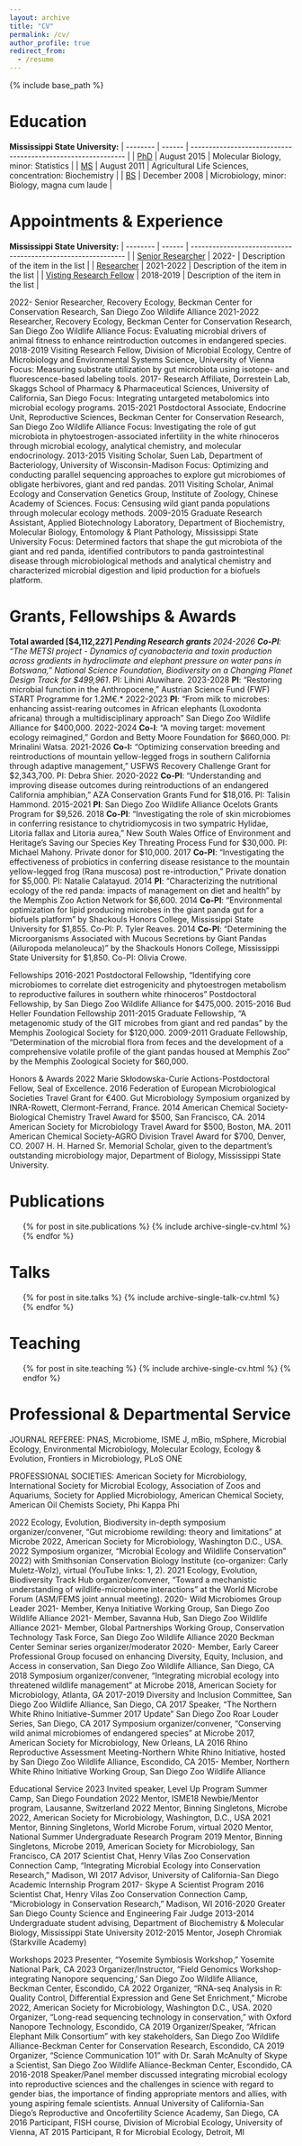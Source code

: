 ```yaml
---
layout: archive
title: "CV"
permalink: /cv/
author_profile: true
redirect_from:
  - /resume
---
```


{% include base_path %}

Education
======
<b>Mississippi State University:</b>
| --------         | ------ | ------------------------------------------------------------ |
| [PhD](#)    | August 2015   | Molecular Biology, minor: Statistics  |
| [MS](#)    | August 2011   | Agricultural Life Sciences, concentration: Biochemistry  |
| [BS](#)     | December 2008   | Microbiology, minor: Biology, magna cum laude |

Appointments & Experience
======

<b>Mississippi State University:</b>
| --------         | ------ | ------------------------------------------------------------ |
| [Senior Researcher](#)    | 2022-   | Description of the item in the list                          |
| [Researcher](#)    | 2021-2022   | Description of the item in the list                          |
| [Visting Research Fellow](#)     | 2018-2019   | Description of the item in the list                          |


2022-	   	Senior Researcher, Recovery Ecology, Beckman Center for Conservation Research, San Diego Zoo Wildlife Alliance
2021-2022	Researcher, Recovery Ecology, Beckman Center for Conservation Research, San Diego Zoo Wildlife Alliance
			Focus: Evaluating microbial drivers of animal fitness to enhance reintroduction outcomes in endangered species.
2018-2019	Visiting Research Fellow, Division of Microbial Ecology, Centre of Microbiology and Environmental Systems Science, University of Vienna
			Focus: Measuring substrate utilization by gut microbiota using isotope- and fluorescence-based labeling tools.
2017-		Research Affiliate, Dorrestein Lab, Skaggs School of Pharmacy & Pharmaceutical Sciences, University of California, San Diego
			Focus: Integrating untargeted metabolomics into microbial ecology programs.
2015-2021 	Postdoctoral Associate, Endocrine Unit, Reproductive Sciences, Beckman Center for Conservation Research, San Diego Zoo Wildlife Alliance 
			Focus: Investigating the role of gut microbiota in phytoestrogen-associated infertility in the white rhinoceros through microbial ecology, analytical chemistry, and molecular 			endocrinology.
2013-2015	Visiting Scholar, Suen Lab, Department of Bacteriology, University of Wisconsin-Madison
			Focus: Optimizing and conducting parallel sequencing approaches to explore gut microbiomes of obligate herbivores, giant and red pandas.
2011	Visiting Scholar, Animal Ecology and Conservation Genetics Group, Institute of Zoology, Chinese Academy of Sciences.
			Focus: Censusing wild giant panda populations through molecular ecology methods.
2009-2015	Graduate Research Assistant, Applied Biotechnology Laboratory, Department of Biochemistry, Molecular Biology, Entomology & Plant Pathology, Mississippi State 					University 
			Focus: Determined factors that shape the gut microbiota of the giant and red panda, identified contributors to panda gastrointestinal disease through microbiological 				methods and analytical chemistry and characterized microbial digestion and lipid production for a biofuels platform.

Grants, Fellowships & Awards
======
<b>Total awarded [$4,112,227]      *Pending </b>
<b>Research grants </b>
2024-2026	<b>Co-PI</b>: “The METSI project - Dynamics of cyanobacteria and toxin production across gradients in hydroclimate and elephant pressure on water pans in Botswana,” 			National Science Foundation, Biodiversity on a Changing Planet Design Track for $499,961*. PI: Lihini Aluwihare.
2023-2028	<b>PI</b>: “Restoring microbial function in the Anthropocene,” Austrian Science Fund (FWF) START Programme for 1.2M€.*
2022-2023	<b>PI</b>: “From milk to microbes: enhancing assist-rearing outcomes in African elephants (Loxodonta africana) through a multidisciplinary approach” San Diego Zoo Wildlife 		Alliance for $400,000.
2022-2024 	<b>Co-I</b>: “A moving target: movement ecology reimagined,” Gordon and Betty Moore Foundation for $660,000. PI: Mrinalini Watsa.
2021-2026	<b>Co-I:</b> “Optimizing conservation breeding and reintroductions of mountain yellow-legged frogs in southern California through adaptive management,” USFWS 				Recovery Challenge Grant for $2,343,700. PI: Debra Shier.
2020-2022	<b>Co-PI</b>: “Understanding and improving disease outcomes during reintroductions of an endangered California amphibian,” AZA Conservation Grants Fund for 				$18,016. PI: Talisin Hammond.
2015-2021	<b>PI</b>: San Diego Zoo Wildlife Alliance Ocelots Grants Program for $9,526.
2018			<b>Co-PI</b>: “Investigating the role of skin microbiomes in conferring resistance to chytridiomycosis in two sympatric Hylidae, Litoria fallax and Litoria aurea,” New South 			Wales Office of Environment and Heritage’s Saving our Species Key Threating Process Fund for $30,000. PI: Michael Mahony. Private donor for $10,000.
2017			<b>Co-PI</b>: “Investigating the effectiveness of probiotics in conferring disease resistance to the mountain yellow-legged frog (Rana muscosa) post re-introduction,” 				Private donation for $5,000. PI: Natalie Calatayud. 
2014			<b>PI</b>: “Characterizing the nutritional ecology of the red panda: impacts of management on diet and health” by the Memphis Zoo Action Network for $6,600.
2014			<b>Co-PI</b>: “Environmental optimization for lipid producing microbes in the giant panda gut for a biofuels platform” by Shackouls Honors College, Mississippi State 				University for $1,855. Co-PI</b>: P. Tyler Reaves.
2014			<b>Co-PI</b>: “Determining the Microorganisms Associated with Mucous Secretions by Giant Pandas (Ailuropoda melanoleuca)” by the Shackouls Honors College, 				Mississippi State University for $1,850. Co-PI: Olivia Crowe.

Fellowships
2016-2021	Postdoctoral Fellowship, “Identifying core microbiomes to correlate diet estrogenicity and phytoestrogen metabolism to reproductive failures in southern white rhinoceros” 			Postdoctoral Fellowship, by San Diego Zoo Wildlife Alliance for $475,000. 
2015-2016	Bud Heller Foundation Fellowship
2011-2015	Graduate Fellowship, “A metagenomic study of the GIT microbes from giant and red pandas” by the Memphis Zoological Society for $120,000.
2009-2011	Graduate Fellowship, “Determination of the microbial flora from feces and the development of a comprehensive volatile profile of the giant pandas housed at Memphis 				Zoo” by the Memphis Zoological Society for $60,000. 

Honors & Awards
2022			Marie Skłodowska-Curie Actions-Postdoctoral Fellow, Seal of Excellence.
2016			Federation of European Microbiological Societies Travel Grant for €400. Gut Microbiology Symposium organized by INRA-Rowett, Clermont-Ferrand, France.
2014			American Chemical Society-Biological Chemistry Travel Award for $500, San Francisco, CA.
2014			American Society for Microbiology Travel Award for $500, Boston, MA.
2011			American Chemical Society-AGRO Division Travel Award for $700, Denver, CO.
2007			H. H. Harned Sr. Memorial Scholar, given to the department’s outstanding microbiology major, Department of Biology, Mississippi State University. 


Publications
======
  <ul>{% for post in site.publications %}
    {% include archive-single-cv.html %}
  {% endfor %}</ul>
  
Talks
======
  <ul>{% for post in site.talks %}
    {% include archive-single-talk-cv.html %}
  {% endfor %}</ul>
  
Teaching
======
  <ul>{% for post in site.teaching %}
    {% include archive-single-cv.html %}
  {% endfor %}</ul>
  
Professional & Departmental Service
======
JOURNAL REFEREE: PNAS, Microbiome, ISME J, mBio, mSphere, Microbial Ecology, Environmental Microbiology, Molecular Ecology, Ecology & Evolution, Frontiers in Microbiology, PLoS ONE

PROFESSIONAL SOCIETIES: American Society for Microbiology, International Society for Microbial Ecology, Association of Zoos and Aquariums, Society for Applied Microbiology, American Chemical Society, American Oil Chemists Society, Phi Kappa Phi

2022			Ecology, Evolution, Biodiversity in-depth symposium organizer/convener, “Gut microbiome rewilding: theory and limitations” at Microbe 2022, American Society for 					Microbiology, Washington D.C., USA.
2022			Symposium organizer, “Microbial Ecology and Wildlife Conservation” 2022) with Smithsonian Conservation Biology Institute (co-organizer: Carly Muletz-Wolz), virtual 				(YouTube links: 1, 2).
2021			Ecology, Evolution, Biodiversity Track Hub organizer/convener, “Toward a mechanistic understanding of wildlife-microbiome interactions” at the World Microbe Forum 				(ASM/FEMS joint annual meeting).
2020-		Wild Microbiomes Group Leader
2021-		Member, Kenya Initiative Working Group, San Diego Zoo Wildlife Alliance
2021-		Member, Savanna Hub, San Diego Zoo Wildlife Alliance
2021-		Member, Global Partnerships Working Group, Conservation Technology Task Force, San Diego Zoo Wildlife Alliance
2020			Beckman Center Seminar series organizer/moderator
2020-		Member, Early Career Professional Group focused on enhancing Diversity, Equity, Inclusion, and Access in conservation, San Diego Zoo Wildlife Alliance, San Diego, CA
2018			Symposium organizer/convener, “Integrating microbial ecology into threatened wildlife management” at Microbe 2018, American Society for Microbiology, Atlanta, GA
2017-2019	Diversity and Inclusion Committee, San Diego Zoo Wildlife Alliance, San Diego, CA
2017			Speaker, “The Northern White Rhino Initiative-Summer 2017 Update” San Diego Zoo Roar Louder Series, San Diego, CA
2017			Symposium organizer/convener, “Conserving wild animal microbiomes of endangered species” at Microbe 2017, American Society for Microbiology, New Orleans, LA
2016			Rhino Reproductive Assessment Meeting-Northern White Rhino Initiative, hosted by San Diego Zoo Wildlife Alliance, Escondido, CA
2015-		Member, Northern White Rhino Initiative Working Group, San Diego Zoo Wildlife Alliance

Educational Service
2023			Invited speaker, Level Up Program Summer Camp, San Diego Foundation
2022			Mentor, ISME18 Newbie/Mentor program, Lausanne, Switzerland
2022			Mentor, Binning Singletons, Microbe 2022, American Society for Microbiology, Washington, D.C., USA
2021			Mentor, Binning Singletons, World Microbe Forum, virtual
2020			Mentor, National Summer Undergraduate Research Program
2019			Mentor, Binning Singletons, Microbe 2019, American Society for Microbiology, San Francisco, CA
2017			Scientist Chat, Henry Vilas Zoo Conservation Connection Camp, “Integrating Microbial Ecology into Conservation Research,” Madison, WI
2017			Advisor, University of California-San Diego Academic Internship Program
2017-		Skype A Scientist Program
2016			Scientist Chat, Henry Vilas Zoo Conservation Connection Camp, “Microbiology in Conservation Research,” Madison, WI
2016-2020	Greater San Diego County Science and Engineering Fair Judge
2013-2014	Undergraduate student advising, Department of Biochemistry & Molecular Biology, Mississippi State University
2012-2015	Mentor, Joseph Chromiak (Starkville Academy)

Workshops
2023			Presenter, “Yosemite Symbiosis Workshop,” Yosemite National Park, CA
2023			Organizer/Instructor, “Field Genomics Workshop-integrating Nanopore sequencing,’ San Diego Zoo Wildlife Alliance, Beckman Center, Escondido, CA
2022			Organizer, “RNA-seq Analysis in R: Quality Control, Differential Expression and Gene Set Enrichment,” Microbe 2022, American Society for Microbiology, Washington 				D.C., USA.
2020			Organizer, “Long-read sequencing technology in conservation,” with Oxford Nanopore Technology, Escondido, CA
2019			Organizer/Speaker, “African Elephant Milk Consortium” with key stakeholders, San Diego Zoo Wildlife Alliance-Beckman Center for Conservation Research, Escondido, 				CA
2019			Organizer, “Science Communication 101” with Dr. Sarah McAnulty of Skype a Scientist, San Diego Zoo Wildlife Alliance-Beckman Center, Escondido, CA
2016-2018	Speaker/Panel member discussed integrating microbial ecology into reproductive sciences and the challenges in science with regard to gender bias, the importance of 				finding appropriate mentors and allies, with young aspiring female scientists. Annual University of California-San Diego’s Reproductive and Oncofertility Science 					Academy, San Diego, CA
2016			Participant, FISH course, Division of Microbial Ecology, University of Vienna, AT
2015			Participant, R for Microbial Ecology, Detroit, MI
